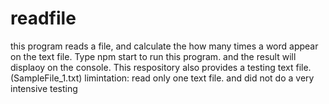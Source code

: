 # readfile
this program reads a file, and calculate the how many times a word appear on the text file. 
Type npm start to run this program. and the result will displaoy on the console.
This respository also provides a testing text file. (SampleFile_1.txt)
limintation: read only one text file. and did not do a very intensive testing
